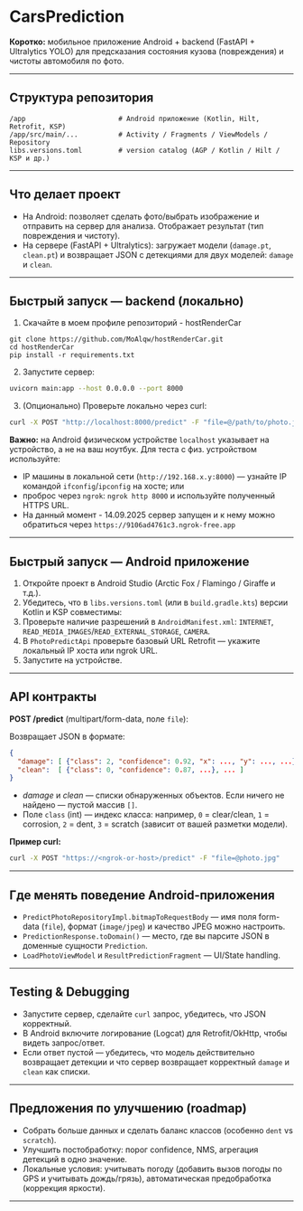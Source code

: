 # CarsPrediction

**Коротко:** мобильное приложение Android + backend (FastAPI + Ultralytics YOLO) для предсказания состояния кузова (повреждения) и чистоты автомобиля по фото.

---

## Структура репозитория

```
/app                       # Android приложение (Kotlin, Hilt, Retrofit, KSP)
/app/src/main/...          # Activity / Fragments / ViewModels / Repository
libs.versions.toml         # version catalog (AGP / Kotlin / Hilt / KSP и др.)
```

---

## Что делает проект

* На Android: позволяет сделать фото/выбрать изображение и отправить на сервер для анализа. Отображает результат (тип повреждения и чистоту).
* На сервере (FastAPI + Ultralytics): загружает модели (`damage.pt`, `clean.pt`) и возвращает JSON с детекциями для двух моделей: `damage` и `clean`.

---

## Быстрый запуск — backend (локально)

1. Скачайте в моем профиле репозиторий - hostRenderCar

```
git clone https://github.com/MoAlqw/hostRenderCar.git
cd hostRenderCar
pip install -r requirements.txt
```

2. Запустите сервер:

```bash
uvicorn main:app --host 0.0.0.0 --port 8000
```

3. (Опционально) Проверьте локально через curl:

```bash
curl -X POST "http://localhost:8000/predict" -F "file=@/path/to/photo.jpg"
```

**Важно:** на Android физическом устройстве `localhost` указывает на устройство, а не на ваш ноутбук. Для теста с физ. устройством используйте:

* IP машины в локальной сети (`http://192.168.x.y:8000`) — узнайте IP командой `ifconfig`/`ipconfig` на хосте; или
* проброс через `ngrok`: `ngrok http 8000` и используйте полученный HTTPS URL.
* На данный момент - 14.09.2025 сервер запущен и к нему можно обратиться через `https://9106ad4761c3.ngrok-free.app`
---

## Быстрый запуск — Android приложение

1. Откройте проект в Android Studio (Arctic Fox / Flamingo / Giraffe и т.д.).
2. Убедитесь, что в `libs.versions.toml` (или в `build.gradle.kts`) версии Kotlin и KSP совместимы:
3. Проверьте наличие разрешений в `AndroidManifest.xml`: `INTERNET`, `READ_MEDIA_IMAGES`/`READ_EXTERNAL_STORAGE`, `CAMERA`.
4. В `PhotoPredictApi` проверьте базовый URL Retrofit — укажите локальный IP хоста или ngrok URL.
5. Запустите на устройстве.

---

## API контракты

**POST /predict** (multipart/form-data, поле `file`):

Возвращает JSON в формате:

```json
{
  "damage": [ {"class": 2, "confidence": 0.92, "x": ..., "y": ..., ...}, ... ],
  "clean":  [ {"class": 0, "confidence": 0.87, ...}, ... ]
}
```

* *damage* и *clean* — списки обнаруженных объектов. Если ничего не найдено — пустой массив `[]`.
* Поле `class` (int) — индекс класса: например, `0` = clear/clean, `1` = corrosion, `2` = dent, `3` = scratch (зависит от вашей разметки модели).

**Пример curl:**

```bash
curl -X POST "https://<ngrok-or-host>/predict" -F "file=@photo.jpg"
```

---

## Где менять поведение Android-приложения

* `PredictPhotoRepositoryImpl.bitmapToRequestBody` — имя поля form-data (`file`), формат (`image/jpeg`) и качество JPEG можно настроить.
* `PredictionResponse.toDomain()` — место, где вы парсите JSON в доменные сущности `Prediction`.
* `LoadPhotoViewModel` и `ResultPredictionFragment` — UI/State handling.

---

## Testing & Debugging

* Запустите сервер, сделайте `curl` запрос, убедитесь, что JSON корректный.
* В Android включите логирование (Logcat) для Retrofit/OkHttp, чтобы видеть запрос/ответ.
* Если ответ пустой — убедитесь, что модель действительно возвращает детекции и что сервер возвращает корректный `damage` и `clean` как списки.

---

## Предложения по улучшению (roadmap)

* Собрать больше данных и сделать баланс классов (особенно `dent` vs `scratch`).
* Улучшить постобработку: порог confidence, NMS, агрегация детекций в одно значение.
* Локальные условия: учитывать погоду (добавить вызов погоды по GPS и учитывать дождь/грязь), автоматическая предобработка (коррекция яркости).

---
